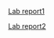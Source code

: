 [Lab report1](https://ssarahjackson.github.io/cse15l-lab-reports/LabReport1)

[Lab report2](https://ssarahjackson.github.io/cse15l-lab-reports/LabReport2)
